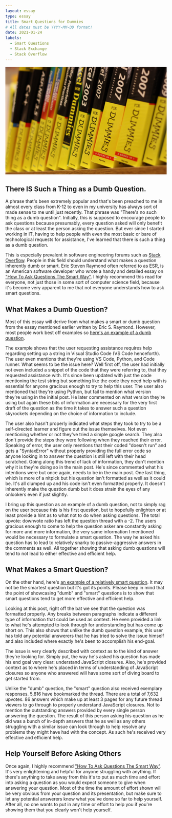```yaml
---
layout: essay
type: essay
title: Smart Questions for Dummies
# All dates must be YYYY-MM-DD format!
date: 2021-01-24
labels:
  - Smart Questions
  - Stack Exchange
  - Stack Overflow
---
```



<img class="ui large right fluid image" src="../images/fordummies.jpg">

## There IS Such a Thing as a Dumb Question.

A phrase that's been extremely popular and that's been preached to me in almost every class from K-12 to even in my university has always sort of made sense to me until just recently. That phrase was "There's no such thing as a dumb question". Initially, this is supposed to encourage people to ask questions because presumably, every question asked will only benefit the class or at least the person asking the question. But ever since I started working in IT, having to help people with even the most basic or bare of technological requests for assistance, I've learned that there is such a thing as a dumb question.

This is especially prevalent in software engineering forums such as [Stack Overflow](https://stackoverflow.com). People in this field should understand what makes a question inherently dumb or smart. Eric Steven Raymond often referred to as ESR, is an American software developer who wrote a handy and detailed essay on ["How To Ask Questions The Smart Way"](http://www.catb.org/esr/faqs/smart-questions.html). I highly recommend this read for everyone, not just those in some sort of computer science field, because it's become very apparent to me that not everyone understands how to ask smart questions.

## What Makes a Dumb Question?

Most of this essay will derive from what makes a smart or dumb question from the essay mentioned earlier written by Eric S. Raymond. However, most people work best off examples so [here's an example of a dumb question](https://stackoverflow.com/questions/65894778/how-come-the-formatted-string-does-not-work-on-visual-studio-code).

The example shows that the user requesting assistance requires help regarding setting up a string in Visual Studio Code (VS Code henceforth). The user even mentions that they're using VS Code, Python, and Code runner. What seems to be the issue here? Well first off, the user had initially not even included a snippet of the code that they were referring to, that they requested assistance with. It's since been updated with just the code mentioning the test string but something like the code they need help with is essential for anyone gracious enough to try to help this user. The user also mentioned that they're using Python, but fail to mention what version they're using in the initial post. He later commented on what version they're using but again these bits of information are necessary for the very first draft of the question as the time it takes to answer such a question skyrockets depending on the choice of information to include. 

The user also hasn't properly indicated what steps they took to try to be a self-directed learner and figure out the issue themselves. Not even mentioning whether or not they've tried a simple google search. They also don't provide the steps they were following when they reached their error. Speaking of error, the user only mentions that their coded "doesn't run" and gets a "SyntaxError" without properly providing the full error code so anyone looking in to answer the question is still left with their head scratched. Going along this trend of lack of information, they don't mention why it is they're doing so in the main post. He's since commented what his intentions were but once again, needs to be in the main post. One last thing, which is more of a nitpick but his question isn't formatted as well as it could be. It's all clumped up and his code isn't even formatted properly. It doesn't inherently make the question dumb but it does strain the eyes of any onlookers even if just slightly.

I bring up this question as an example of a dumb question, not to simply rag on the user because this is his first question, but to hopefully enlighten or at least provide a hint as to what not to do when asking questions. The total upvote: downvote ratio has left the question thread with a -2. The users gracious enough to come to help the question asker are constantly asking for more and more information, the very same information I mentioned would be necessary to formulate a smart question. The way he asked his question has to lead to relatively snarky to passive-aggressive answers in the comments as well. All together showing that asking dumb questions will tend to not lead to either effective and efficient help.

## What Makes a Smart Question?

On the other hand, here's [an example of a relatively smart question](https://stackoverflow.com/questions/111102/how-do-javascript-closures-work). It may not be the smartest question but it's got its points. Please keep in mind that the point of showcasing "dumb" and "smart" questions is to show that smart questions tend to get more effective and efficient help.

Looking at this post, right off the bat we see that the question was formatted properly. Any breaks between paragraphs indicate a different type of information that could be used as context. He even provided a link to what he's attempted to look through for understanding but has come up short on. This also shows that unlike the dumb question example, this user has told any potential answerers that he has tried to solve the issue himself and also included where exactly he's been to accomplish his end-goal.

The issue is very clearly described with context as to the kind of answer they're looking for. Simply put, the way he's asked his question has made his end goal very clear: understand JavaScript closures. Also, he's provided context as to where he's placed in terms of understanding of JavaScript closures so anyone who answered will have some sort of diving board to get started from. 

Unlike the "dumb" question, the "smart" question also received exemplary responses. 5,816 have bookmarked the thread. There are a total of 7,632 upvotes. 86 answers which make up at least 3 pages for any future thread viewers to go through to properly understand JavaScript closures. Not to mention the outstanding answers provided by every single person answering the question. The result of this person asking his question as he did was a bunch of in-depth answers that he as well as any others struggling with a similar issue can look through to help resolve any problems they might have had with the concept. As such he's received very effective and efficient help.

## Help Yourself Before Asking Others

Once again, I highly recommend ["How To Ask Questions The Smart Way"](http://www.catb.org/esr/faqs/smart-questions.html). It's very enlightening and helpful for anyone struggling with anything. If there's anything to take away from this it's to put as much time and effort into asking a question as you would expect someone to give when answering your question. Most of the time the amount of effort shown will be very obvious from your question and its presentation, but make sure to let any potential answerers know what you've done so far to help yourself. After all, no one wants to put in any time or effort to help you if you're showing them that you clearly won't help yourself.
